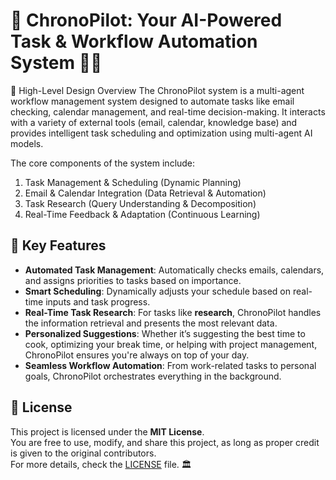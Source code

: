 # 🎇 ChronoPilot: Your AI-Powered Task & Workflow Automation System 🚀🎆

🎯 High-Level Design Overview
The ChronoPilot system is a multi-agent workflow management system designed to automate tasks like email checking, calendar management, and real-time decision-making. It interacts with a variety of external tools (email, calendar, knowledge base) and provides intelligent task scheduling and optimization using multi-agent AI models.

The core components of the system include:

1. Task Management & Scheduling (Dynamic Planning)
2. Email & Calendar Integration (Data Retrieval & Automation)
3. Task Research (Query Understanding & Decomposition)
4. Real-Time Feedback & Adaptation (Continuous Learning)

## 🚀 Key Features
- **Automated Task Management**: Automatically checks emails, calendars, and assigns priorities to tasks based on importance.
- **Smart Scheduling**: Dynamically adjusts your schedule based on real-time inputs and task progress.
- **Real-Time Task Research**: For tasks like **research**, ChronoPilot handles the information retrieval and presents the most relevant data.
- **Personalized Suggestions**: Whether it’s suggesting the best time to cook, optimizing your break time, or helping with project management, ChronoPilot ensures you're always on top of your day.
- **Seamless Workflow Automation**: From work-related tasks to personal goals, ChronoPilot orchestrates everything in the background.


## 📜 License
This project is licensed under the **MIT License**.  
You are free to use, modify, and share this project, as long as proper credit is given to the original contributors.  
For more details, check the [LICENSE](LICENSE) file. 🏛️

